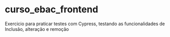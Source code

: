 # curso_ebac_frontend
Exercicio para praticar testes com Cypress, testando as funcionalidades de Inclusão, alteração e remoção
